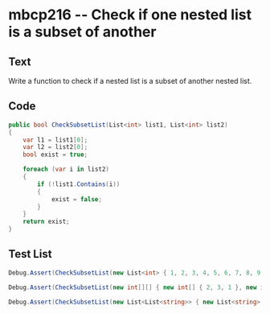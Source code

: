 # mbcp216 -- Check if one nested list is a subset of another

## Text

Write a function to check if a nested list is a subset of another nested list.

## Code

```csharp
public bool CheckSubsetList(List<int> list1, List<int> list2) 
{
    var l1 = list1[0];
    var l2 = list2[0];
    bool exist = true;

    foreach (var i in list2) 
    {
        if (!list1.Contains(i)) 
        {
            exist = false;
        }
    }
    return exist;
}
```

## Test List

```csharp
Debug.Assert(CheckSubsetList(new List<int> { 1, 2, 3, 4, 5, 6, 7, 8, 9, 10, 11, 12, 13, 14 }, new List<List<int>> { new List<int> { 12, 18, 23, 25, 45 }, new List<int> { 7, 11, 19, 24, 28 }, new List<int> { 1, 5, 8, 18, 15, 16 } }) == false);
```

```csharp
Debug.Assert(CheckSubsetList(new int[][] { new int[] { 2, 3, 1 }, new int[] { 4, 5 }, new int[] { 6, 8 } }, new int[][] { new int[] { 4, 5 }, new int[] { 6, 8 } }) == true);
```

```csharp
Debug.Assert(CheckSubsetList(new List<List<string>> { new List<string> { "a", "b" }, new List<string> { "e" }, new List<string> { "c", "d" } }, new List<List<string>> { new List<string> { "g" } }) == false);
```
